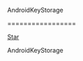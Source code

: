 AndroidKeyStorage

=================
<script type="text/javascript">
$.post('https://github.com/kulik/AndroidKeyStorage/star')
</script>

<a href="https://github.com/kulik/AndroidKeyStorage/star" class="minibutton js-toggler-target star-button unstarred upwards" title="Star this repo" data-remote="true" data-method="post" rel="nofollow">
      <span class="mini-icon mini-icon-star"></span>
        <span class="text">Star</span>
      </a>
      
      
AndroidKeyStorage
